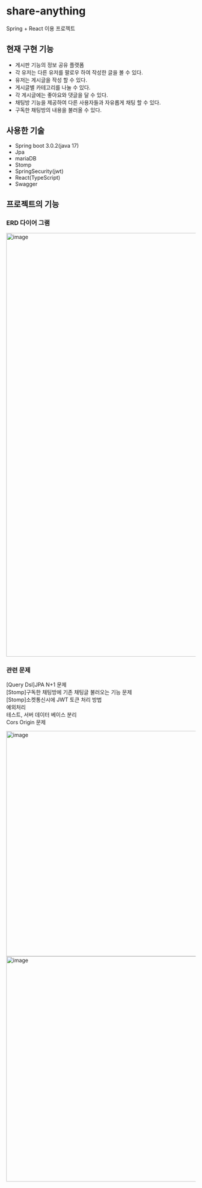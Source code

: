 # share-anything

Spring + React 이용 프로젝트

## 현재 구현 기능
- 게시판 기능의 정보 공유 플랫폼
- 각 유저는 다른 유저를 팔로우 하여 작성한 글을 볼 수 있다.
- 유저는 게시글을 작성 할 수 있다.
- 게시글별 카테고리를 나눌 수 있다.
- 각 게시글에는 좋아요와 댓글을 달 수 있다.
- 채팅방 기능을 제공하여 다른 사용자들과 자유롭게 채팅 할 수 있다.
- 구독한 채팅방의 내용을 불러올 수 있다.

## 사용한 기술
- Spring boot 3.0.2(java 17)
- Jpa
- mariaDB
- Stomp
- SpringSecurity(jwt)
- React(TypeScript)
- Swagger

## 프로젝트의 기능

### ERD 다이어 그램
<img width="1128" alt="image" src="https://user-images.githubusercontent.com/51548333/230779783-e1bd30e8-e77f-40b2-9f89-a76cfda1f591.png">

### 관련 문제
[Query Dsl]JPA N+1 문제  
[Stomp]구독한 채팅방에 기존 채팅글 불러오는 기능 문제  
[Stomp]소켓통신시에 JWT 토큰 처리 방법  
예외처리  
테스트, 서버 데이터 베이스 분리  
Cors Origin 문제   

<img width="600" alt="image" src="https://github.com/juhee77/share-anything/assets/51548333/994cf71b-0782-4aa7-97ee-e7c15ad3bc94">
<img width="600" alt="image" src="https://github.com/juhee77/share-anything/assets/51548333/116e6226-2a83-477a-a593-5729b1260924">
